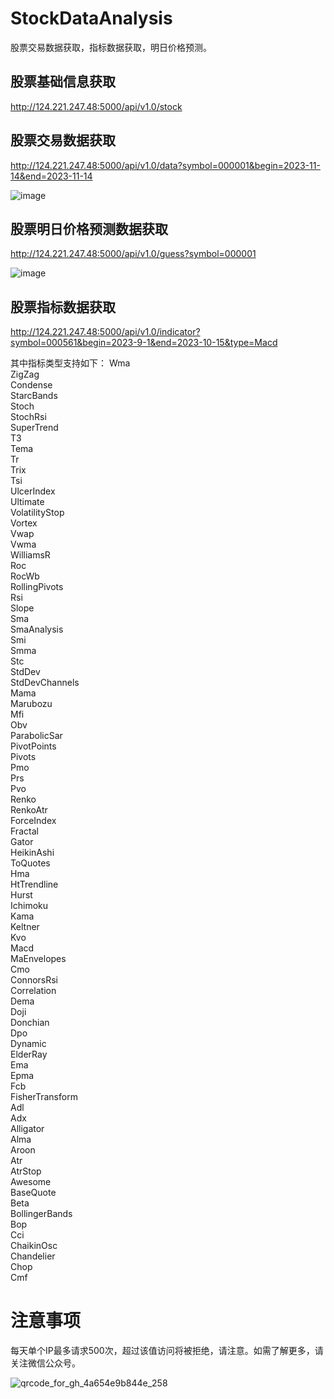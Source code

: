 # StockDataAnalysis
股票交易数据获取，指标数据获取，明日价格预测。  

## 股票基础信息获取
http://124.221.247.48:5000/api/v1.0/stock

## 股票交易数据获取
http://124.221.247.48:5000/api/v1.0/data?symbol=000001&begin=2023-11-14&end=2023-11-14

![image](https://github.com/limengmeng2024/StockDataAnalysis/assets/151038602/adf0fb80-7d50-4a09-a8a7-2418b15cf47e)

## 股票明日价格预测数据获取
http://124.221.247.48:5000/api/v1.0/guess?symbol=000001

![image](https://github.com/limengmeng2024/StockDataAnalysis/assets/151038602/502ce4b4-8f4f-4f31-93ae-cbc8feded162)


## 股票指标数据获取
http://124.221.247.48:5000/api/v1.0/indicator?symbol=000561&begin=2023-9-1&end=2023-10-15&type=Macd

其中指标类型支持如下：
Wma  
ZigZag  
Condense  
StarcBands  
Stoch  
StochRsi  
SuperTrend  
T3  
Tema  
Tr  
Trix  
Tsi  
UlcerIndex  
Ultimate  
VolatilityStop  
Vortex  
Vwap  
Vwma  
WilliamsR  
Roc  
RocWb  
RollingPivots  
Rsi  
Slope  
Sma  
SmaAnalysis  
Smi  
Smma   
Stc   
StdDev  
StdDevChannels  
Mama  
Marubozu   
Mfi   
Obv  
ParabolicSar   
PivotPoints   
Pivots   
Pmo   
Prs   
Pvo   
Renko   
RenkoAtr   
ForceIndex   
Fractal  
Gator   
HeikinAshi   
ToQuotes   
Hma   
HtTrendline  
Hurst  
Ichimoku  
Kama  
Keltner  
Kvo   
Macd   
MaEnvelopes   
Cmo   
ConnorsRsi   
Correlation   
Dema   
Doji   
Donchian   
Dpo   
Dynamic   
ElderRay   
Ema   
Epma   
Fcb   
FisherTransform   
Adl   
Adx   
Alligator   
Alma    
Aroon   
Atr   
AtrStop   
Awesome   
BaseQuote  
Beta   
BollingerBands   
Bop   
Cci  
ChaikinOsc  
Chandelier  
Chop   
Cmf   

# 注意事项
每天单个IP最多请求500次，超过该值访问将被拒绝，请注意。如需了解更多，请关注微信公众号。    

![qrcode_for_gh_4a654e9b844e_258](https://github.com/limengmeng2024/StockDataAnalysis/assets/151038602/504d46cb-4e75-4539-9674-5227da618eb6)
